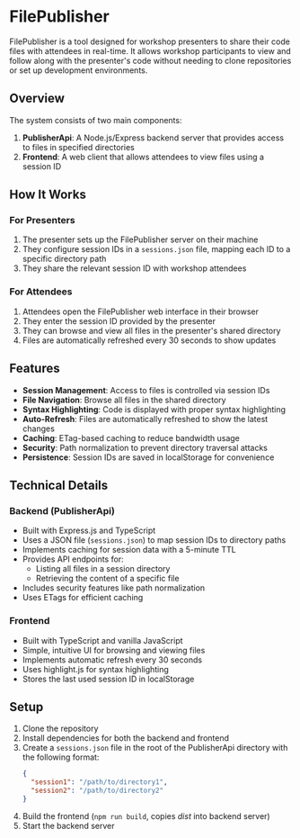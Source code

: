 # FilePublisher

FilePublisher is a tool designed for workshop presenters to share their code files with attendees in real-time. It allows workshop participants to view and follow along with the presenter's code without needing to clone repositories or set up development environments.

## Overview

The system consists of two main components:

1. **PublisherApi**: A Node.js/Express backend server that provides access to files in specified directories
2. **Frontend**: A web client that allows attendees to view files using a session ID

## How It Works

### For Presenters

1. The presenter sets up the FilePublisher server on their machine
2. They configure session IDs in a `sessions.json` file, mapping each ID to a specific directory path
3. They share the relevant session ID with workshop attendees

### For Attendees

1. Attendees open the FilePublisher web interface in their browser
2. They enter the session ID provided by the presenter
3. They can browse and view all files in the presenter's shared directory
4. Files are automatically refreshed every 30 seconds to show updates

## Features

- **Session Management**: Access to files is controlled via session IDs
- **File Navigation**: Browse all files in the shared directory
- **Syntax Highlighting**: Code is displayed with proper syntax highlighting
- **Auto-Refresh**: Files are automatically refreshed to show the latest changes
- **Caching**: ETag-based caching to reduce bandwidth usage
- **Security**: Path normalization to prevent directory traversal attacks
- **Persistence**: Session IDs are saved in localStorage for convenience

## Technical Details

### Backend (PublisherApi)

- Built with Express.js and TypeScript
- Uses a JSON file (`sessions.json`) to map session IDs to directory paths
- Implements caching for session data with a 5-minute TTL
- Provides API endpoints for:
  - Listing all files in a session directory
  - Retrieving the content of a specific file
- Includes security features like path normalization
- Uses ETags for efficient caching

### Frontend

- Built with TypeScript and vanilla JavaScript
- Simple, intuitive UI for browsing and viewing files
- Implements automatic refresh every 30 seconds
- Uses highlight.js for syntax highlighting
- Stores the last used session ID in localStorage

## Setup

1. Clone the repository
2. Install dependencies for both the backend and frontend
3. Create a `sessions.json` file in the root of the PublisherApi directory with the following format:
   ```json
   {
     "session1": "/path/to/directory1",
     "session2": "/path/to/directory2"
   }
   ```
5. Build the frontend (`npm run build`, copies _dist_ into backend server)
4. Start the backend server
